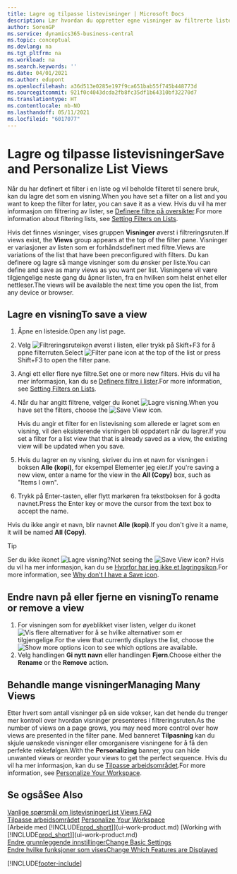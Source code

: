 ```yaml
---
title: Lagre og tilpasse listevisninger | Microsoft Docs
description: Lær hvordan du oppretter egne visninger av filtrerte lister.
author: SorenGP
ms.service: dynamics365-business-central
ms.topic: conceptual
ms.devlang: na
ms.tgt_pltfrm: na
ms.workload: na
ms.search.keywords: ''
ms.date: 04/01/2021
ms.author: edupont
ms.openlocfilehash: a36d513e0285e197f9ca651bab55f745b448773d
ms.sourcegitcommit: 921f0c4043dcda2fb8fc35df1b64310bf32270d7
ms.translationtype: HT
ms.contentlocale: nb-NO
ms.lasthandoff: 05/11/2021
ms.locfileid: "6017077"
---
```

# <a name="save-and-personalize-list-views"></a><span data-ttu-id="77d70-103">Lagre og tilpasse listevisninger</span><span class="sxs-lookup"><span data-stu-id="77d70-103">Save and Personalize List Views</span></span>
<span data-ttu-id="77d70-104">Når du har definert et filter i en liste og vil beholde filteret til senere bruk, kan du lagre det som en visning.</span><span class="sxs-lookup"><span data-stu-id="77d70-104">When you have set a filter on a list and you want to keep the filter for later, you can save it as a view.</span></span> <span data-ttu-id="77d70-105">Hvis du vil ha mer informasjon om filtrering av lister, se [Definere filtre på oversikter](ui-enter-criteria-filters.md#setting-filters-on-lists).</span><span class="sxs-lookup"><span data-stu-id="77d70-105">For more information about filtering lists, see [Setting Filters on Lists](ui-enter-criteria-filters.md#setting-filters-on-lists).</span></span>

<span data-ttu-id="77d70-106">Hvis det finnes visninger, vises gruppen **Visninger** øverst i filtreringsruten.</span><span class="sxs-lookup"><span data-stu-id="77d70-106">If views exist, the **Views** group appears at the top of the filter pane.</span></span> <span data-ttu-id="77d70-107">Visninger er variasjoner av listen som er forhåndsdefinert med filtre.</span><span class="sxs-lookup"><span data-stu-id="77d70-107">Views are variations of the list that have been preconfigured with filters.</span></span> <span data-ttu-id="77d70-108">Du kan definere og lagre så mange visninger som du ønsker per liste.</span><span class="sxs-lookup"><span data-stu-id="77d70-108">You can define and save as many views as you want per list.</span></span> <span data-ttu-id="77d70-109">Visningene vil være tilgjengelige neste gang du åpner listen, fra en hvilken som helst enhet eller nettleser.</span><span class="sxs-lookup"><span data-stu-id="77d70-109">The views will be available the next time you open the list, from any device or browser.</span></span>

## <a name="to-save-a-view"></a><span data-ttu-id="77d70-110">Lagre en visning</span><span class="sxs-lookup"><span data-stu-id="77d70-110">To save a view</span></span>
1. <span data-ttu-id="77d70-111">Åpne en listeside.</span><span class="sxs-lookup"><span data-stu-id="77d70-111">Open any list page.</span></span>
2. <span data-ttu-id="77d70-112">Velg ![Filtreringsruteikon](media/open-filter-pane-icon.png "Filtreringsruteikon") øverst i listen, eller trykk på Skift+F3 for å ppne filterruten.</span><span class="sxs-lookup"><span data-stu-id="77d70-112">Select ![Filter pane icon](media/open-filter-pane-icon.png "Filter pane icon") at the top of the list or press Shift+F3 to open the filter pane.</span></span>
3. <span data-ttu-id="77d70-113">Angi ett eller flere nye filtre.</span><span class="sxs-lookup"><span data-stu-id="77d70-113">Set one or more new filters.</span></span> <span data-ttu-id="77d70-114">Hvis du vil ha mer informasjon, kan du se [Definere filtre i lister](ui-enter-criteria-filters.md#setting-filters-on-lists).</span><span class="sxs-lookup"><span data-stu-id="77d70-114">For more information, see [Setting Filters on Lists](ui-enter-criteria-filters.md#setting-filters-on-lists).</span></span>
4. <span data-ttu-id="77d70-115">Når du har angitt filtrene, velger du ikonet ![Lagre visning](media/save_view_icon.png "Lagre visning").</span><span class="sxs-lookup"><span data-stu-id="77d70-115">When you have set the filters, choose the ![Save View](media/save_view_icon.png "Save View") icon.</span></span>

    <span data-ttu-id="77d70-116">Hvis du angir et filter for en listevisning som allerede er lagret som en visning, vil den eksisterende visningen bli oppdatert når du lagrer.</span><span class="sxs-lookup"><span data-stu-id="77d70-116">If you set a filter for a list view that that is already saved as a view, the existing view will be updated when you save.</span></span>
5. <span data-ttu-id="77d70-117">Hvis du lagrer en ny visning, skriver du inn et navn for visningen i boksen **Alle (kopi)**, for eksempel Elementer jeg eier.</span><span class="sxs-lookup"><span data-stu-id="77d70-117">If you're saving a new view, enter a name for the view in the **All (Copy)** box, such as "Items I own".</span></span>
6. <span data-ttu-id="77d70-118">Trykk på Enter-tasten, eller flytt markøren fra tekstboksen for å godta navnet.</span><span class="sxs-lookup"><span data-stu-id="77d70-118">Press the Enter key or move the cursor from the text box to accept the name.</span></span>

<span data-ttu-id="77d70-119">Hvis du ikke angir et navn, blir navnet **Alle (kopi)**.</span><span class="sxs-lookup"><span data-stu-id="77d70-119">If you don't give it a name, it will be named **All (Copy)**.</span></span>

> [!TIP]
> <span data-ttu-id="77d70-120">Ser du ikke ikonet ![Lagre visning](media/save_view_icon.png "Lagre visning")?</span><span class="sxs-lookup"><span data-stu-id="77d70-120">Not seeing the ![Save View](media/save_view_icon.png "Save View") icon?</span></span> <span data-ttu-id="77d70-121">Hvis du vil ha mer informasjon, kan du se [Hvorfor har jeg ikke et lagringsikon](/dynamics365/business-central/ui-views-faq#save).</span><span class="sxs-lookup"><span data-stu-id="77d70-121">For more information, see [Why don't I have a Save icon](/dynamics365/business-central/ui-views-faq#save).</span></span>

## <a name="to-rename-or-remove-a-view"></a><span data-ttu-id="77d70-122">Endre navn på eller fjerne en visning</span><span class="sxs-lookup"><span data-stu-id="77d70-122">To rename or remove a view</span></span>
1. <span data-ttu-id="77d70-123">For visningen som for øyeblikket viser listen, velger du ikonet ![Vis flere alternativer](media/show-more-options-icon.png "Vis flere alternativer") for å se hvilke alternativer som er tilgjengelige.</span><span class="sxs-lookup"><span data-stu-id="77d70-123">For the view that currently displays the list, choose the ![Show more options](media/show-more-options-icon.png "Show more options") icon to see which options are available.</span></span>
2. <span data-ttu-id="77d70-124">Velg handlingen **Gi nytt navn** eller handlingen **Fjern**.</span><span class="sxs-lookup"><span data-stu-id="77d70-124">Choose either the **Rename** or the **Remove** action.</span></span>

## <a name="managing-many-views"></a><span data-ttu-id="77d70-125">Behandle mange visninger</span><span class="sxs-lookup"><span data-stu-id="77d70-125">Managing Many Views</span></span>
<span data-ttu-id="77d70-126">Etter hvert som antall visninger på en side vokser, kan det hende du trenger mer kontroll over hvordan visninger presenteres i filtreringsruten.</span><span class="sxs-lookup"><span data-stu-id="77d70-126">As the number of views on a page grows, you may need more control over how views are presented in the filter pane.</span></span> <span data-ttu-id="77d70-127">Med banneret **Tilpasning** kan du skjule uønskede visninger eller omorganisere visningene for å få den perfekte rekkefølgen.</span><span class="sxs-lookup"><span data-stu-id="77d70-127">With the **Personalizing** banner, you can hide unwanted views or reorder your views to get the perfect sequence.</span></span> <span data-ttu-id="77d70-128">Hvis du vil ha mer informasjon, kan du se [Tilpasse arbeidsområdet](ui-personalization-user.md).</span><span class="sxs-lookup"><span data-stu-id="77d70-128">For more information, see [Personalize Your Workspace](ui-personalization-user.md).</span></span>

## <a name="see-also"></a><span data-ttu-id="77d70-129">Se også</span><span class="sxs-lookup"><span data-stu-id="77d70-129">See Also</span></span>
[<span data-ttu-id="77d70-130">Vanlige spørsmål om listevisninger</span><span class="sxs-lookup"><span data-stu-id="77d70-130">List Views FAQ</span></span>](ui-views-faq.yml)  
<span data-ttu-id="77d70-131">[Tilpasse arbeidsområdet](ui-personalization-user.md)  </span><span class="sxs-lookup"><span data-stu-id="77d70-131">[Personalize Your Workspace](ui-personalization-user.md)  </span></span>  
<span data-ttu-id="77d70-132">[Arbeide med [!INCLUDE[prod_short](includes/prod_short.md)]](ui-work-product.md)  </span><span class="sxs-lookup"><span data-stu-id="77d70-132">[Working with [!INCLUDE[prod_short](includes/prod_short.md)]](ui-work-product.md)  </span></span>  
[<span data-ttu-id="77d70-133">Endre grunnleggende innstillinger</span><span class="sxs-lookup"><span data-stu-id="77d70-133">Change Basic Settings</span></span>](ui-change-basic-settings.md)  
[<span data-ttu-id="77d70-134">Endre hvilke funksjoner som vises</span><span class="sxs-lookup"><span data-stu-id="77d70-134">Change Which Features are Displayed</span></span>](ui-experiences.md)  


[!INCLUDE[footer-include](includes/footer-banner.md)]